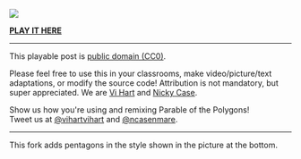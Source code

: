 ![](http://i.imgur.com/NcsRW1q.png)

**[PLAY IT HERE](http://ncase.me/polygons)**

---

This playable post is [public domain (CC0)](http://creativecommons.org/publicdomain/zero/1.0).
			
Please feel free to use this in your classrooms,
make video/picture/text adaptations,
or modify the source code!
Attribution is not mandatory, but super appreciated.
We are [Vi Hart](http://vihart.com/) and [Nicky Case](http://ncase.me/).
		
Show us how you're using and remixing Parable of the Polygons!    
Tweet us at
[@vihartvihart](https://twitter.com/vihartvihart) and
[@ncasenmare](https://twitter.com/ncasenmare).

---

This fork adds pentagons in the style shown in the picture at the bottom.
